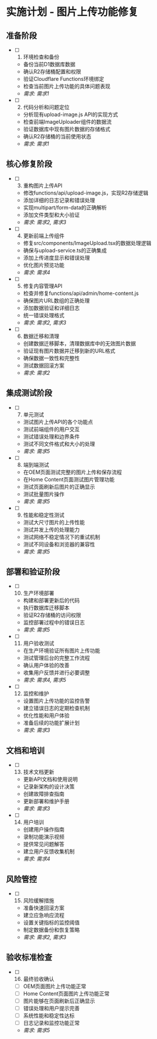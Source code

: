# 实施计划 - 图片上传功能修复

## 准备阶段

- [ ] 1. 环境检查和备份
  - 备份当前D1数据库数据
  - 确认R2存储桶配置和权限
  - 验证Cloudflare Functions环境绑定
  - 检查当前图片上传功能的具体问题表现
  - _需求: 需求1_

- [ ] 2. 代码分析和问题定位
  - 分析现有upload-image.js API的实现方式
  - 检查前端ImageUploader组件的数据流
  - 验证数据库中现有图片数据的存储格式
  - 确认R2存储桶的当前使用状态
  - _需求: 需求1_

## 核心修复阶段

- [ ] 3. 重构图片上传API
  - 修改functions/api/upload-image.js，实现R2存储逻辑
  - 添加详细的日志记录和错误处理
  - 实现multipart/form-data的正确解析
  - 添加文件类型和大小验证
  - _需求: 需求2, 需求3_

- [ ] 4. 更新前端上传组件
  - 修复src/components/ImageUpload.tsx的数据处理逻辑
  - 确保与upload-service.ts的正确集成
  - 添加上传进度显示和错误处理
  - 优化图片预览功能
  - _需求: 需求4_

- [ ] 5. 修复内容管理API
  - 检查并修复functions/api/admin/home-content.js
  - 确保图片URL数组的正确处理
  - 添加数据验证和详细日志
  - 统一错误处理格式
  - _需求: 需求2, 需求3_

- [ ] 6. 数据迁移和清理
  - 创建数据迁移脚本，清理数据库中的无效图片数据
  - 验证现有图片数据并迁移到新的URL格式
  - 确保数据一致性和完整性
  - 测试数据回滚方案
  - _需求: 需求2_

## 集成测试阶段

- [ ] 7. 单元测试
  - 测试图片上传API的各个功能点
  - 测试前端组件的用户交互
  - 测试错误处理和边界条件
  - 测试不同文件格式和大小的处理
  - _需求: 需求5_

- [ ] 8. 端到端测试
  - 在OEM页面测试完整的图片上传和保存流程
  - 在Home Content页面测试图片管理功能
  - 测试页面刷新后图片的正确显示
  - 测试批量图片操作
  - _需求: 需求5_

- [ ] 9. 性能和稳定性测试
  - 测试大尺寸图片的上传性能
  - 测试并发上传的处理能力
  - 测试网络不稳定情况下的重试机制
  - 测试不同设备和浏览器的兼容性
  - _需求: 需求5_

## 部署和验证阶段

- [ ] 10. 生产环境部署
  - 构建和部署更新后的代码
  - 执行数据库迁移脚本
  - 验证R2存储桶的访问权限
  - 监控部署过程中的错误日志
  - _需求: 需求5_

- [ ] 11. 用户验收测试
  - 在生产环境验证所有图片上传功能
  - 测试管理后台的完整工作流程
  - 确认用户体验的改善
  - 收集用户反馈并进行必要调整
  - _需求: 需求4, 需求5_

- [ ] 12. 监控和维护
  - 设置图片上传功能的监控告警
  - 建立错误日志的定期检查机制
  - 优化性能和用户体验
  - 准备后续的功能扩展计划
  - _需求: 需求3_

## 文档和培训

- [ ] 13. 技术文档更新
  - 更新API文档和使用说明
  - 记录新架构的设计决策
  - 创建故障排查指南
  - 更新部署和维护手册
  - _需求: 需求3_

- [ ] 14. 用户培训
  - 创建用户操作指南
  - 录制功能演示视频
  - 提供常见问题解答
  - 建立用户反馈收集机制
  - _需求: 需求4_

## 风险管控

- [ ] 15. 风险缓解措施
  - 准备快速回滚方案
  - 建立应急响应流程
  - 设置关键指标的监控阈值
  - 制定数据备份和恢复策略
  - _需求: 需求2, 需求3_

## 验收标准检查

- [ ] 16. 最终验收确认
  - [ ] OEM页面图片上传功能正常
  - [ ] Home Content页面图片上传功能正常
  - [ ] 图片能够在页面刷新后正确显示
  - [ ] 错误处理和用户提示完善
  - [ ] 系统性能和稳定性达标
  - [ ] 日志记录和监控功能正常
  - _需求: 需求5_